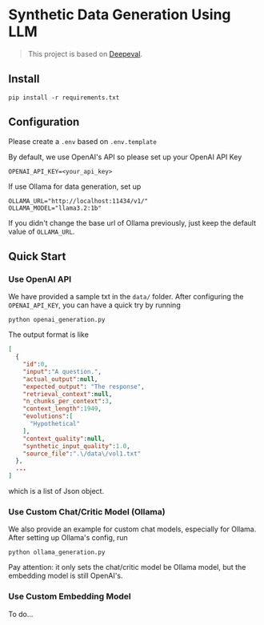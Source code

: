# Synthetic Data Generation Using LLM

> This project is based on [Deepeval](https://github.com/confident-ai/deepeval).

## Install

```shell
pip install -r requirements.txt
```

## Configuration

Please create a `.env` based on `.env.template`

By default, we use OpenAI's API so please set up your OpenAI API Key

```shell
OPENAI_API_KEY=<your_api_key>

```

If use Ollama for data generation, set up

```shell
OLLAMA_URL="http://localhost:11434/v1/"
OLLAMA_MODEL="llama3.2:1b"
```

If you didn't change the base url of Ollama previously, just keep the default value of `OLLAMA_URL`.

## Quick Start

### Use OpenAI API
We have provided a sample txt in the `data/` folder. After configuring the `OPENAI_API_KEY`, you can have a quick try by running

```shell
python openai_generation.py

```

The output format is like

```json
[
  {
    "id":0,
    "input":"A question.",
    "actual_output":null,
    "expected_output": "The response",
    "retrieval_context":null,
    "n_chunks_per_context":3,
    "context_length":1949,
    "evolutions":[
      "Hypothetical"
    ],
    "context_quality":null,
    "synthetic_input_quality":1.0,
    "source_file":".\/data\/vol1.txt"
  },
  ...
]

```

which is a list of Json object.

### Use Custom Chat/Critic Model (Ollama)

We also provide an example for custom chat models, especially for Ollama. After setting up Ollama's config, run

```shell
python ollama_generation.py

```

Pay attention: it only sets the chat/critic model be Ollama model, but the embedding model is still OpenAI's.

### Use Custom Embedding Model

To do...
